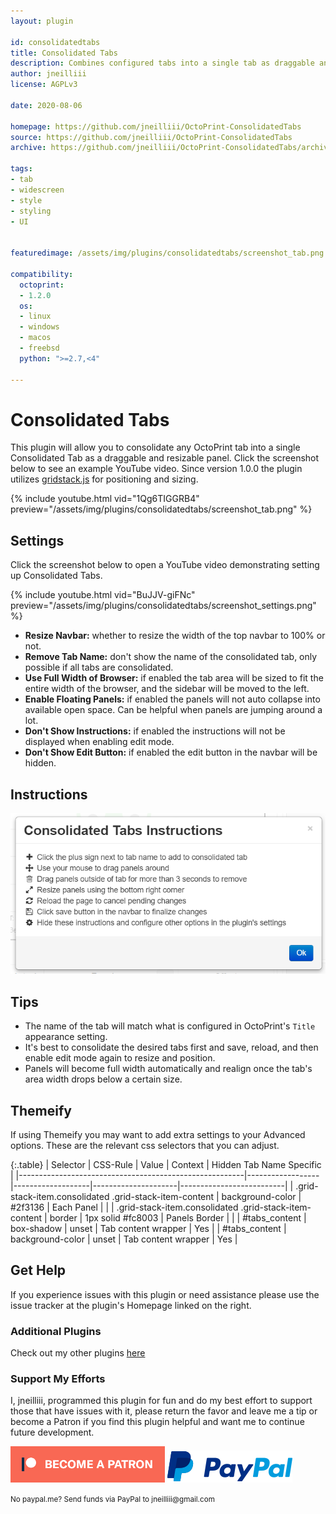 ```yaml
---
layout: plugin

id: consolidatedtabs
title: Consolidated Tabs
description: Combines configured tabs into a single tab as draggable and resizable panels.
author: jneilliii
license: AGPLv3

date: 2020-08-06

homepage: https://github.com/jneilliii/OctoPrint-ConsolidatedTabs
source: https://github.com/jneilliii/OctoPrint-ConsolidatedTabs
archive: https://github.com/jneilliii/OctoPrint-ConsolidatedTabs/archive/master.zip

tags:
- tab
- widescreen
- style
- styling
- UI


featuredimage: /assets/img/plugins/consolidatedtabs/screenshot_tab.png

compatibility:
  octoprint:
  - 1.2.0
  os:
  - linux
  - windows
  - macos
  - freebsd
  python: ">=2.7,<4"

---
```


# Consolidated Tabs

This plugin will allow you to consolidate any OctoPrint tab into a single Consolidated Tab as a draggable and resizable panel. Click the screenshot below to see an example YouTube video. Since version 1.0.0 the plugin utilizes [gridstack.js](https://gridstackjs.com/) for positioning and sizing.

{% include youtube.html vid="1Qg6TIGGRB4" preview="/assets/img/plugins/consolidatedtabs/screenshot_tab.png" %}

## Settings

Click the screenshot below to open a YouTube video demonstrating setting up Consolidated Tabs.

{% include youtube.html vid="BuJJV-giFNc" preview="/assets/img/plugins/consolidatedtabs/screenshot_settings.png" %}

- **Resize Navbar:** whether to resize the width of the top navbar to 100% or not.
- **Remove Tab Name:** don't show the name of the consolidated tab, only possible if all tabs are consolidated.
- **Use Full Width of Browser:** if enabled the tab area will be sized to fit the entire width of the browser, and the sidebar will be moved to the left.
- **Enable Floating Panels:** if enabled the panels will not auto collapse into available open space. Can be helpful when panels are jumping around a lot.
- **Don't Show Instructions:** if enabled the instructions will not be displayed when enabling edit mode.
- **Don't Show Edit Button:** if enabled the edit button in the navbar will be hidden.

## Instructions

![screenshot_instructions](/assets/img/plugins/consolidatedtabs/screenshot_instructions.png)

## Tips

- The name of the tab will match what is configured in OctoPrint's `Title` appearance setting.
- It's best to consolidate the desired tabs first and save, reload, and then enable edit mode again to resize and position.
- Panels will become full width automatically and realign once the tab's area width drops below a certain size.

## Themeify

If using Themeify you may want to add extra settings to your Advanced options. These are the relevant css selectors that you can adjust.

{:.table}
| Selector                                               | CSS-Rule         | Value             | Context             | Hidden Tab Name Specific |
|--------------------------------------------------------|------------------|-------------------|---------------------|--------------------------|
| .grid-stack-item.consolidated .grid-stack-item-content | background-color | #2f3136           | Each Panel          |                          |
| .grid-stack-item.consolidated .grid-stack-item-content | border           | 1px solid #fc8003 | Panels Border       |                          |
| #tabs_content                                          | box-shadow       | unset             | Tab content wrapper | Yes                      |
| #tabs_content                                          | background-color | unset             | Tab content wrapper | Yes                      |

## Get Help

If you experience issues with this plugin or need assistance please use the issue tracker at the plugin's Homepage linked on the right.

### Additional Plugins

Check out my other plugins [here](https://plugins.octoprint.org/by_author/#jneilliii)

### Support My Efforts
I, jneilliii, programmed this plugin for fun and do my best effort to support those that have issues with it, please return the favor and leave me a tip or become a Patron if you find this plugin helpful and want me to continue future development.

[![Patreon](/assets/img/plugins/consolidatedtabs/patreon-with-text-new.png)](https://www.patreon.com/jneilliii) [![paypal](/assets/img/plugins/consolidatedtabs/paypal-with-text.png)](https://paypal.me/jneilliii)

<small>No paypal.me? Send funds via PayPal to jneilliii&#64;gmail&#46;com</small>
